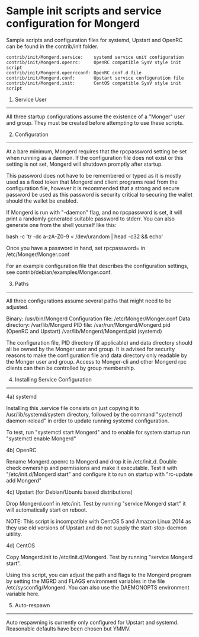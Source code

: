 Sample init scripts and service configuration for Mongerd
==========================================================

Sample scripts and configuration files for systemd, Upstart and OpenRC
can be found in the contrib/init folder.

    contrib/init/Mongerd.service:    systemd service unit configuration
    contrib/init/Mongerd.openrc:     OpenRC compatible SysV style init script
    contrib/init/Mongerd.openrcconf: OpenRC conf.d file
    contrib/init/Mongerd.conf:       Upstart service configuration file
    contrib/init/Mongerd.init:       CentOS compatible SysV style init script

1. Service User
---------------------------------

All three startup configurations assume the existence of a "Monger" user
and group.  They must be created before attempting to use these scripts.

2. Configuration
---------------------------------

At a bare minimum, Mongerd requires that the rpcpassword setting be set
when running as a daemon.  If the configuration file does not exist or this
setting is not set, Mongerd will shutdown promptly after startup.

This password does not have to be remembered or typed as it is mostly used
as a fixed token that Mongerd and client programs read from the configuration
file, however it is recommended that a strong and secure password be used
as this password is security critical to securing the wallet should the
wallet be enabled.

If Mongerd is run with "-daemon" flag, and no rpcpassword is set, it will
print a randomly generated suitable password to stderr.  You can also
generate one from the shell yourself like this:

bash -c 'tr -dc a-zA-Z0-9 < /dev/urandom | head -c32 && echo'

Once you have a password in hand, set rpcpassword= in /etc/Monger/Monger.conf

For an example configuration file that describes the configuration settings,
see contrib/debian/examples/Monger.conf.

3. Paths
---------------------------------

All three configurations assume several paths that might need to be adjusted.

Binary:              /usr/bin/Mongerd
Configuration file:  /etc/Monger/Monger.conf
Data directory:      /var/lib/Mongerd
PID file:            /var/run/Mongerd/Mongerd.pid (OpenRC and Upstart)
                     /var/lib/Mongerd/Mongerd.pid (systemd)

The configuration file, PID directory (if applicable) and data directory
should all be owned by the Monger user and group.  It is advised for security
reasons to make the configuration file and data directory only readable by the
Monger user and group.  Access to Monger-cli and other Mongerd rpc clients
can then be controlled by group membership.

4. Installing Service Configuration
-----------------------------------

4a) systemd

Installing this .service file consists on just copying it to
/usr/lib/systemd/system directory, followed by the command
"systemctl daemon-reload" in order to update running systemd configuration.

To test, run "systemctl start Mongerd" and to enable for system startup run
"systemctl enable Mongerd"

4b) OpenRC

Rename Mongerd.openrc to Mongerd and drop it in /etc/init.d.  Double
check ownership and permissions and make it executable.  Test it with
"/etc/init.d/Mongerd start" and configure it to run on startup with
"rc-update add Mongerd"

4c) Upstart (for Debian/Ubuntu based distributions)

Drop Mongerd.conf in /etc/init.  Test by running "service Mongerd start"
it will automatically start on reboot.

NOTE: This script is incompatible with CentOS 5 and Amazon Linux 2014 as they
use old versions of Upstart and do not supply the start-stop-daemon uitility.

4d) CentOS

Copy Mongerd.init to /etc/init.d/Mongerd. Test by running "service Mongerd start".

Using this script, you can adjust the path and flags to the Mongerd program by
setting the MGRD and FLAGS environment variables in the file
/etc/sysconfig/Mongerd. You can also use the DAEMONOPTS environment variable here.

5. Auto-respawn
-----------------------------------

Auto respawning is currently only configured for Upstart and systemd.
Reasonable defaults have been chosen but YMMV.
